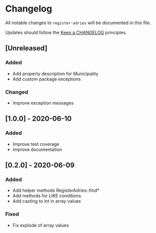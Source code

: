 # Changelog

All notable changes to `register-adries` will be documented in this file.

Updates should follow the [Keep a CHANGELOG](http://keepachangelog.com/) principles.

## [Unreleased]

### Added
- Add property description for Municipality
- Add custom package exceptions

### Changed
- Improve exception messages

## [1.0.0] - 2020-06-10

### Added
- Improve test coverage
- Improve documentation

## [0.2.0] - 2020-06-09

### Added
- Add helper methods RegisterAdries::find*
- Add methods for LIKE conditions
- Add casting to int in array values

### Fixed
- Fix explode of array values
